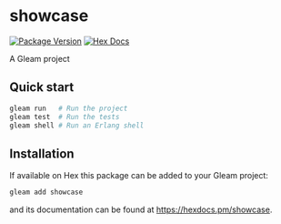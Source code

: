 # showcase

[![Package Version](https://img.shields.io/hexpm/v/showcase)](https://hex.pm/packages/showcase)
[![Hex Docs](https://img.shields.io/badge/hex-docs-ffaff3)](https://hexdocs.pm/showcase/)

A Gleam project

## Quick start

```sh
gleam run   # Run the project
gleam test  # Run the tests
gleam shell # Run an Erlang shell
```

## Installation

If available on Hex this package can be added to your Gleam project:

```sh
gleam add showcase
```

and its documentation can be found at <https://hexdocs.pm/showcase>.
